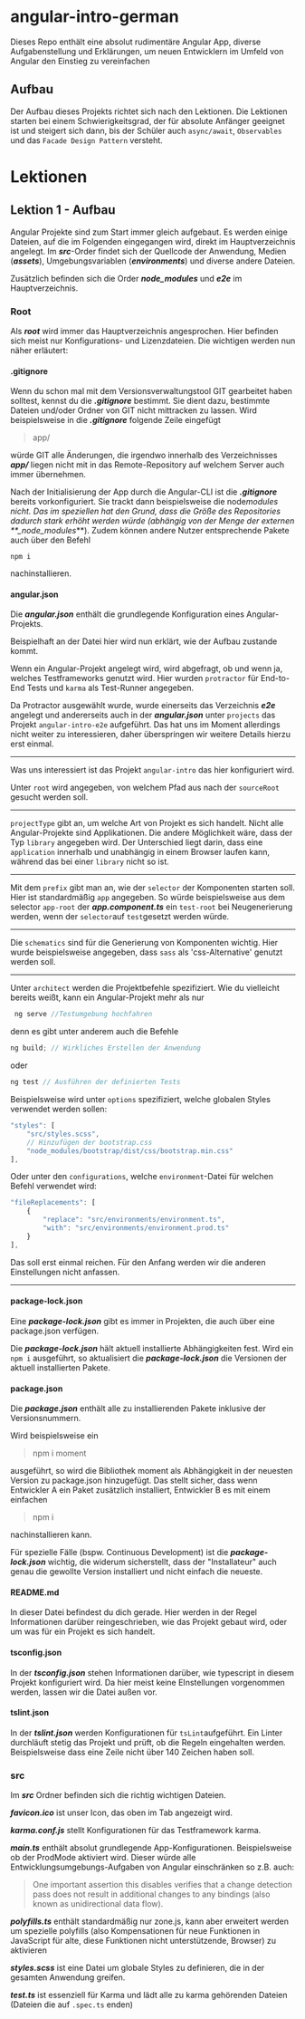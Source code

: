 # angular-intro-german

Dieses Repo enthält eine absolut rudimentäre Angular App, diverse Aufgabenstellung und Erklärungen, um neuen Entwicklern im Umfeld von Angular den Einstieg zu vereinfachen

## Aufbau

Der Aufbau dieses Projekts richtet sich nach den Lektionen. Die Lektionen starten bei einem Schwierigkeitsgrad, der für absolute Anfänger geeignet ist und steigert sich dann, bis der Schüler auch `async/await`, `Observables` und das `Facade Design Pattern` versteht.

# Lektionen

## Lektion 1 - Aufbau

Angular Projekte sind zum Start immer gleich aufgebaut. Es werden einige Dateien, auf die im Folgenden eingegangen wird, direkt im Hauptverzeichnis angelegt. Im **_src_**-Order findet sich der Quellcode der Anwendung, Medien (**_assets_**), Umgebungsvariablen (**_environments_**) und diverse andere Dateien.

Zusätzlich befinden sich die Order **_node_modules_** und **_e2e_** im Hauptverzeichnis.

### Root

Als **_root_** wird immer das Hauptverzeichnis angesprochen. Hier befinden sich meist nur Konfigurations- und Lizenzdateien. Die wichtigen werden nun näher erläutert:

#### .gitignore

Wenn du schon mal mit dem Versionsverwaltungstool GIT gearbeitet haben solltest, kennst du die **_.gitignore_** bestimmt. Sie dient dazu, bestimmte Dateien und/oder Ordner von GIT nicht mittracken zu lassen. Wird beispielsweise in die **_.gitignore_** folgende Zeile eingefügt

> app/

würde GIT alle Änderungen, die irgendwo innerhalb des Verzeichnisses **_app/_** liegen nicht mit in das Remote-Repository auf welchem Server auch immer übernehmen.

Nach der Initialisierung der App durch die Angular-CLI ist die **_.gitignore_** bereits vorkonfiguriert. Sie trackt dann beispielsweise die node*modules nicht. Das im speziellen hat den Grund, dass die Größe des Repositories dadurch stark erhöht werden würde (abhängig von der Menge der externen \*\*\_node_modules*\*\*). Zudem können andere Nutzer entsprechende Pakete auch über den Befehl

```
npm i
```

nachinstallieren.

#### angular.json

Die **_angular.json_** enthält die grundlegende Konfiguration eines Angular-Projekts.

Beispielhaft an der Datei hier wird nun erklärt, wie der Aufbau zustande kommt.

Wenn ein Angular-Projekt angelegt wird, wird abgefragt, ob und wenn ja, welches Testframeworks genutzt wird. Hier wurden `protractor` für End-to-End Tests und `karma` als Test-Runner angegeben.

Da Protractor ausgewählt wurde, wurde einerseits das Verzeichnis **_e2e_** angelegt und andererseits auch in der **_angular.json_** unter `projects` das Projekt `angular-intro-e2e` aufgeführt. Das hat uns im Moment allerdings nicht weiter zu interessieren, daher überspringen wir weitere Details hierzu erst einmal.

---

Was uns interessiert ist das Projekt `angular-intro` das hier konfiguriert wird.

Unter `root` wird angegeben, von welchem Pfad aus nach der `sourceRoot` gesucht werden soll.

---

`projectType` gibt an, um welche Art von Projekt es sich handelt. Nicht alle Angular-Projekte sind Applikationen. Die andere Möglichkeit wäre, dass der Typ `library` angegeben wird. Der Unterschied liegt darin, dass eine `application` innerhalb und unabhängig in einem Browser laufen kann, während das bei einer `library` nicht so ist.

---

Mit dem `prefix` gibt man an, wie der `selector` der Komponenten starten soll. Hier ist standardmäßig `app` angegeben.
So würde beispielsweise aus dem selector `app-root` der **_app.component.ts_** ein `test-root` bei Neugenerierung werden, wenn der `selector`auf `test`gesetzt werden würde.

---

Die `schematics` sind für die Generierung von Komponenten wichtig. Hier wurde beispielsweise angegeben, dass `sass` als 'css-Alternative' genutzt werden soll.

---

Unter `architect` werden die Projektbefehle spezifiziert. Wie du vielleicht bereits weißt, kann ein Angular-Projekt mehr als nur

```javascript
 ng serve //Testumgebung hochfahren
```

denn es gibt unter anderem auch die Befehle

```javascript
ng build; // Wirkliches Erstellen der Anwendung
```

oder

```javascript
ng test // Ausführen der definierten Tests
```

Beispielsweise wird unter `options` spezifiziert, welche globalen Styles verwendet werden sollen:

```javascript
"styles": [
    "src/styles.scss",
    // Hinzufügen der bootstrap.css
    "node_modules/bootstrap/dist/css/bootstrap.min.css"
],
```

Oder unter den `configurations`, welche `environment`-Datei für welchen Befehl verwendet wird:

```javascript
"fileReplacements": [
    {
        "replace": "src/environments/environment.ts",
        "with": "src/environments/environment.prod.ts"
    }
],
```

Das soll erst einmal reichen. Für den Anfang werden wir die anderen Einstellungen nicht anfassen.

---

#### package-lock.json

Eine **_package-lock.json_** gibt es immer in Projekten, die auch über eine package.json verfügen.

Die **_package-lock.json_** hält aktuell installierte Abhängigkeiten fest. Wird ein `npm i` ausgeführt, so aktualisiert die **_package-lock.json_** die Versionen der aktuell installierten Pakete.

#### package.json

Die **_package.json_** enthält alle zu installierenden Pakete inklusive der Versionsnummern.

Wird beispielsweise ein

> npm i moment

ausgeführt, so wird die Bibliothek moment als Abhängigkeit in der neuesten Version zu package.json hinzugefügt. Das stellt sicher, dass wenn Entwickler A ein Paket zusätzlich installiert, Entwickler B es mit einem einfachen

> npm i

nachinstallieren kann.

Für spezielle Fälle (bspw. Continuous Development) ist die **_package-lock.json_** wichtig, die widerum sicherstellt, dass der "Installateur" auch genau die gewollte Version installiert und nicht einfach die neueste.

#### README.md

In dieser Datei befindest du dich gerade. Hier werden in der Regel Informationen darüber reingeschrieben, wie das Projekt gebaut wird, oder um was für ein Projekt es sich handelt.

#### tsconfig.json

In der **_tsconfig.json_** stehen Informationen darüber, wie typescript in diesem Projekt konfiguriert wird. Da hier meist keine EInstellungen vorgenommen werden, lassen wir die Datei außen vor.

#### tslint.json

In der **_tslint.json_** werden Konfigurationen für `tsLint`aufgeführt. Ein Linter durchläuft stetig das Projekt und prüft, ob die Regeln eingehalten werden. Beispielsweise dass eine Zeile nicht über 140 Zeichen haben soll.

### src

Im **_src_** Ordner befinden sich die richtig wichtigen Dateien.

**_favicon.ico_** ist unser Icon, das oben im Tab angezeigt wird.

**_karma.conf.js_** stellt Konfigurationen für das Testframework karma.

**_main.ts_** enthält absolut grundlegende App-Konfigurationen. Beispielsweise ob der ProdMode aktiviert wird. Dieser würde alle Entwicklungsumgebungs-Aufgaben von Angular einschränken so z.B. auch:

> One important assertion this disables verifies that a change detection pass does not result in additional changes to any bindings (also known as unidirectional data flow).

**_polyfills.ts_** enthält standardmäßig nur zone.js, kann aber erweitert werden um spezielle polyfills (also Kompensationen für neue Funktionen in JavaScript für alte, diese Funktionen nicht unterstützende, Browser) zu aktivieren

**_styles.scss_** ist eine Datei um globale Styles zu definieren, die in der gesamten Anwendung greifen.

**_test.ts_** ist essenziell für Karma und lädt alle zu karma gehörenden Dateien (Dateien die auf `.spec.ts` enden)

<!--- ## Lektion 2 - Die Angular App

In dieser Lektion wird du lernen, wie eine Komponente aufgebaut wird, wie sie sich von Modulen unterscheidet und was Routing ist.

### -->
